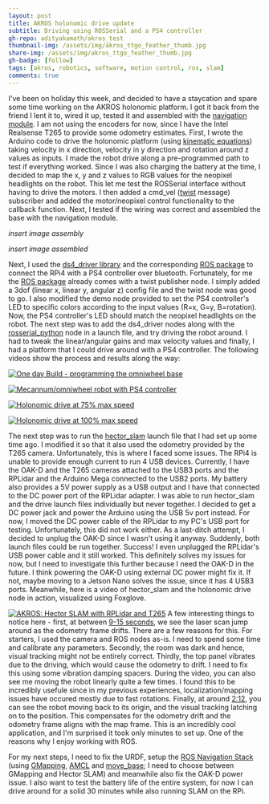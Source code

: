 ```yaml
---
layout: post
title: AKROS holonomic drive update
subtitle: Driving using ROSSerial and a PS4 controller
gh-repo: adityakamath/akros_test
thumbnail-img: /assets/img/akros_ttgo_feather_thumb.jpg
share-img: /assets/img/akros_ttgo_feather_thumb.jpg
gh-badge: [follow]
tags: [akros, robotics, software, motion control, ros, slam]
comments: true
---
```


I've been on holiday this week, and decided to have a staycation and spare some time working on the AKROS holonomic platform. I got it back from the friend I lent it to, wired it up, tested it and assembled with the [navigation module](https://adityakamath.github.io/2021-08-01-navigation-module-design-update/). I am not using the encoders for now, since I have the Intel Realsense T265 to provide some odometry estimates. First, I wrote the Arduino code to drive the holonomic platform (using [kinematic equations](https://research.ijcaonline.org/volume113/number3/pxc3901586.pdf)) taking velocity in x direction, velocity in y direction and rotation around z values as inputs. I made the robot drive along a pre-programmed path to test if everything worked. Since I was also charging the battery at the time, I decided to map the x, y and z values to RGB values for the neopixel headlights on the robot. This let me test the ROSSerial interface without having to drive the motors. I then added a cmd_vel ([twist](http://docs.ros.org/en/api/geometry_msgs/html/msg/Twist.html) message) subscriber and added the motor/neopixel control functionality to the callback function. Next, I tested if the wiring was correct and assembled the base with the navigation module.

_insert image assembly_
  
_insert image assembled_

Next, I used the [ds4_driver library](https://github.com/chrippa/ds4drv) and the corresponding [ROS package](http://wiki.ros.org/ds4_driver) to connect the RPi4 with a PS4 controller over bluetooth. Fortunately, for me the [ROS package](https://github.com/naoki-mizuno/ds4_driver) already comes with a twist publisher node. I simply added a 3dof (linear x, linear y, angular z) config file and the twist node was good to go. I also modified the demo node provided to set the PS4 controller's LED to specific colors according to the input values (R=x, G=y, B=rotation). Now, the PS4 controller's LED should match the neopixel headlights on the robot. The next step was to add the ds4_driver nodes along with the [rosserial_python](http://wiki.ros.org/rosserial_python) node in a launch file, and try driving the robot around. I had to tweak the linear/angular gains and max velocity values and finally, I had a platform that I could drive around with a PS4 controller. The following videos show the process and results along the way:
  
[![One day Build - programming the omniwheel base](https://adityakamath.github.io/assets/img/akros_holo_vid1_ss.png)](https://www.youtube.com/watch?v=fXdokZt8AuA "[One day Build - programming the omniwheel base - Click to Watch!")
  
[![Mecannum/omniwheel robot with PS4 controller](https://adityakamath.github.io/assets/img/akros_holo_vid2_ss.png)](https://www.youtube.com/watch?v=iH0Y-vLhRmg "[Mecannum/omniwheel robot with PS4 controller - Click to Watch!")
  
[![Holonomic drive at 75% max speed](https://adityakamath.github.io/assets/img/akros_holo_vid3_ss.png)](https://www.youtube.com/watch?v=EfRlgJKz71Y "[Holonomic drive at 75% max speed - Click to Watch!")
  
[![Holonomic drive at 100% max speed](https://adityakamath.github.io/assets/img/akros_holo_vid4_ss.png)](https://www.youtube.com/watch?v=eQa8TO2GJB0 "[Holonomic drive at 75% max speed - Click to Watch!")
  
The next step was to run the [hector_slam](http://wiki.ros.org/hector_slam) launch file that I had set up some time ago. I modified it so that it also used the odometry provided by the T265 camera. Unfortunately, this is where I faced some issues. The RPi4 is unable to provide enough current to run 4 USB devices. Currently, I have the OAK-D and the T265 cameras attached to the USB3 ports and the RPLidar and the Arduino Mega connected to the USB2 ports. My battery also provides a 5V power supply as a USB output and I have that connected to the DC power port of the RPLidar adapter. I was able to run hector_slam and the drive launch files individually but never together. I decided to get a DC power jack and power the Arduino using the USB 5v port instead. For now, I moved the DC power cable of the RPLidar to my PC's USB port for testing. Unfortunately, this did not work either. As a last-ditch attempt, I decided to unplug the OAK-D since I wasn't using it anyway. Suddenly, both launch files could be run together. Success! I even unplugged the RPLidar's USB power cable and it still worked. This definitely solves my issues for now, but I need to investigate this further because I need the OAK-D in the future. I think powering the OAK-D using external DC power might fix it. If not, maybe moving to a Jetson Nano solves the issue, since it has 4 USB3 ports. Meanwhile, here is a video of hector_slam and the holonomic drive node in action, visualized using Foxglove. 
  
[![AKROS: Hector SLAM with RPLidar and T265](https://adityakamath.github.io/assets/img/akros_holo_vid5_ss.png)](https://www.youtube.com/watch?v=Yr-N-6RIQSU "[AKROS: Hector SLAM with RPLidar and T265 - Click to Watch!")
A few interesting things to notice here - first, at between [9-15 seconds](https://youtu.be/Yr-N-6RIQSU?t=8), we see the laser scan jump around as the odometry frame drifts. There are a few reasons for this. For starters, I used the camera and ROS nodes as-is. I need to spend some time and calibrate any parameters. Secondly, the room was dark and hence, visual tracking might not be entirely correct. Thirdly, the top panel vibrates due to the driving, which would cause the odometry to drift. I need to fix this using some vibration damping spacers. During the video, you can also see me moving the robot linearly quite a few times. I found this to be incredibly usefule since in my previous experiences, localization/mapping issues have occured mostly due to fast rotations. Finally, at around [2:12](https://youtu.be/Yr-N-6RIQSU?t=132), you can see the robot moving back to its origin, and the visual tracking latching on to the position. This compensates for the odometry drift and the odometry frame aligns with the map frame. This is an incredibly cool application, and I'm surprised it took only minutes to set up. One of the reasons why I enjoy working with ROS.
  
For my next steps, I need to fix the URDF, setup the [ROS Navigation Stack](http://wiki.ros.org/navigation) (using [GMapping](http://wiki.ros.org/gmapping), [AMCL](http://wiki.ros.org/amcl) and [move_base](http://wiki.ros.org/move_base); I need to choose between GMapping and Hector SLAM) and meanwhile also fix the OAK-D power issue. I also want to test the battery life of the entire system, for now I can drive around for a solid 30 minutes while also running SLAM on the RPi. 
